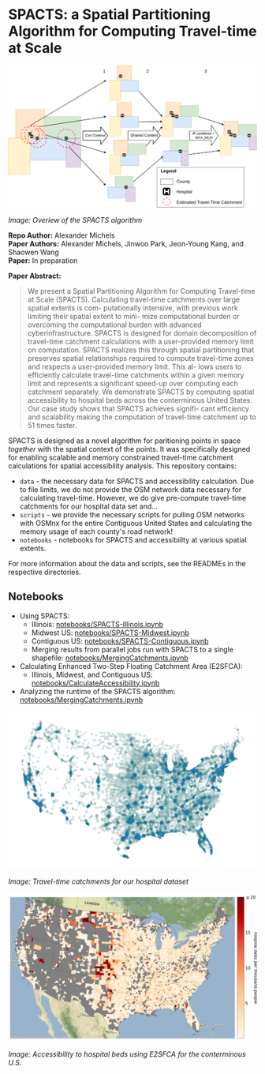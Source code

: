 # SPACTS: a Spatial Partitioning Algorithm for Computing Travel-time at Scale

![Overview of the SPACTS algorithm](img/SPACTS.png)


*Image: Overiew of the SPACTS algorithm*

**Repo Author:** Alexander Michels  
**Paper Authors:** Alexander Michels, Jinwoo Park, Jeon-Young Kang, and Shaowen Wang  
**Paper:** In preparation

**Paper Abstract:**

> We present a Spatial Partitioning Algorithm for Computing Travel-time at Scale
(SPACTS). Calculating travel-time catchments over large spatial extents is com-
putationally intensive, with previous work limiting their spatial extent to mini-
mize computational burden or overcoming the computational burden with advanced
cyberinfrastructure. SPACTS is designed for domain decomposition of travel-time
catchment calculations with a user-provided memory limit on computation. SPACTS
realizes this through spatial partitioning that preserves spatial relationships required
to compute travel-time zones and respects a user-provided memory limit. This al-
lows users to efficiently calculate travel-time catchments within a given memory limit
and represents a significant speed-up over computing each catchment separately. We
demonstrate SPACTS by computing spatial accessibility to hospital beds across the
conterminous United States. Our case study shows that SPACTS achieves signifi-
cant efficiency and scalability making the computation of travel-time catchment up
to 51 times faster.

SPACTS is designed as a novel algorithm for paritioning points in space *together* with the spatial context of the points. It was specifically designed for enabling scalable and memory constrained travel-time catchment calculations for spatial accessibility analysis. This repository contains:

* `data` - the necessary data for SPACTS and accessibility calculation. Due to file limits, we do not provide the OSM network data necessary for calculating travel-time. However, we do give pre-compute travel-time catchments for our hospital data set and...
* `scripts` - we provide the necessary scripts for pulling OSM networks with OSMnx for the entire Contiguous United States and calculating the memory usage of each county's road network!
* `notebooks` - notebooks for SPACTS and accessibiilty at various spatial extents.

For more information about the data and scripts, see the READMEs in the respective directories.

## Notebooks

* Using SPACTS:
  * Illinois: [notebooks/SPACTS-Illinois.ipynb](notebooks/SPACTS-Illinois.ipynb)
  * Midwest US: [notebooks/SPACTS-Midwest.ipynb](notebooks/SPACTS-Midwest.ipynb)
  * Contiguous US: [notebooks/SPACTS-Contiguous.ipynb](notebooks/SPACTS-Contiguous.ipynb)
  * Merging results from parallel jobs run with SPACTS to a single shapefile: [notebooks/MergingCatchments.ipynb](notebooks/MergingCatchments.ipynb)
* Calculating Enhanced Two-Step Floating Catchment Area (E2SFCA):
  * Illinois, Midwest, and Contiguous US: [notebooks/CalculateAccessibility.ipynb](notebooks/CalculateAccessibility.ipynb)
* Analyzing the runtime of the SPACTS algorithm: [notebooks/MergingCatchments.ipynb](notebooks/MergingCatchments.ipynb)


![Travel time catchments for our hospital dataset](img/TravelTimeCatchments.png)


*Image: Travel-time catchments for our hospital dataset*

![Accessibility for the Continental US](img/E2SFCA-OrRd.jpg)

*Image: Accessibility to hospital beds using E2SFCA for the conterminous U.S.*